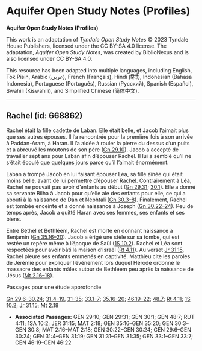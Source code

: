 # Aquifer Open Study Notes (Profiles)

**Aquifer Open Study Notes (Profiles)**

This work is an adaptation of *Tyndale Open Study Notes* © 2023 Tyndale House Publishers, licensed under the CC BY\-SA 4\.0 license. The adaptation, *Aquifer Open Study Notes*, was created by BiblioNexus and is also licensed under CC BY\-SA 4\.0\.

This resource has been adapted into multiple languages, including English, Tok Pisin, Arabic (عربي), French (Français), Hindi (हिंदी), Indonesian (Bahasa Indonesia), Portuguese (Português), Russian (Русский), Spanish (Español), Swahili (Kiswahili), and Simplified Chinese (简体中文).



--------------------------------

## Rachel (id: 668862)

Rachel était la fille cadette de Laban. Elle était belle, et Jacob l’aimait plus que ses autres épouses. Il l’a rencontrée pour la première fois à son arrivée à Paddan\-Aram, à Haran. Il l’a aidée à rouler la pierre du dessus d’un puits et a abreuvé les moutons de son père ([Gn 29\.10](https://ref.ly/Gen29:10)). Jacob a accepté de travailler sept ans pour Laban afin d’épouser Rachel. Il lui a semblé qu’il ne s’était écoulé que quelques jours parce qu’il l’aimait énormément.

Laban a trompé Jacob en lui faisant épouser Léa, sa fille aînée qui était moins belle, avant de lui permettre d’épouser Rachel. Contrairement à Léa, Rachel ne pouvait pas avoir d’enfants au début ([Gn 29\.31](https://ref.ly/Gen29:31); [30\.1](https://ref.ly/Gen30:1)). Elle a donné sa servante Bilha à Jacob pour qu’elle aie des enfants pour elle, ce qui a abouti à la naissance de Dan et Nephtali ([Gn 30\.3–8](https://ref.ly/Gen30:3-Gen30:8)). Finalement, Rachel est tombée enceinte et a donné naissance à Joseph ([Gn 30\.22–24](https://ref.ly/Gen30:22-Gen30:24)). Peu de temps après, Jacob a quitté Haran avec ses femmes, ses enfants et ses biens.

Entre Béthel et Bethléem, Rachel est morte en donnant naissance à Benjamin ([Gn 35\.16–20](https://ref.ly/Gen35:16-Gen35:20)). Jacob a érigé une stèle sur sa tombe, qui est restée un repère même à l’époque de Saül ([1S 10\.2](https://ref.ly/1Sam10:2)). Rachel et Léa sont respectées pour avoir bâti la maison d’Israël ([Rt 4\.11](https://ref.ly/Ruth4:11)). Au verset [Jr 31\.15](https://ref.ly/Jer31:15), Rachel pleure ses enfants emmenés en captivité. Matthieu cite les paroles de Jérémie pour expliquer l’événement lors duquel Hérode ordonne le massacre des enfants mâles autour de Bethléem peu après la naissance de Jésus ([Mt 2\.16–18](https://ref.ly/Matt2:16-Matt2:18)).

Passages pour une étude approfondie

[Gn 29\.6–30\.24](https://ref.ly/Gen29:6-Gen30:24); [31\.4–19](https://ref.ly/Gen31:4-Gen31:19), [31–35](https://ref.ly/Gen31:31-Gen31:35); [33\.1–7](https://ref.ly/Gen33:1-Gen33:7); [35\.16–20](https://ref.ly/Gen35:16-Gen35:20); [46\.19–22](https://ref.ly/Gen46:19-Gen46:22); [48\.7](https://ref.ly/Gen48:7); [Rt 4\.11](https://ref.ly/Ruth4:11); [1S 10\.2](https://ref.ly/1Sam10:2); [Jr 31\.15](https://ref.ly/Jer31:15); [Mt 2\.18](https://ref.ly/Matt2:18)

* **Associated Passages:** GEN 29:10; GEN 29:31; GEN 30:1; GEN 48:7; RUT 4:11; 1SA 10:2; JER 31:15; MAT 2:18; GEN 35:16–GEN 35:20; GEN 30:3–GEN 30:8; MAT 2:16–MAT 2:18; GEN 30:22–GEN 30:24; GEN 29:6–GEN 30:24; GEN 31:4–GEN 31:19; GEN 31:31–GEN 31:35; GEN 33:1–GEN 33:7; GEN 46:19–GEN 46:22

